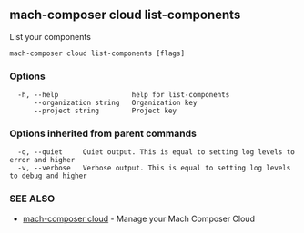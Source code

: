 ## mach-composer cloud list-components

List your components

```
mach-composer cloud list-components [flags]
```

### Options

```
  -h, --help                  help for list-components
      --organization string   Organization key
      --project string        Project key
```

### Options inherited from parent commands

```
  -q, --quiet     Quiet output. This is equal to setting log levels to error and higher
  -v, --verbose   Verbose output. This is equal to setting log levels to debug and higher
```

### SEE ALSO

* [mach-composer cloud](mach-composer_cloud.md)	 - Manage your Mach Composer Cloud

